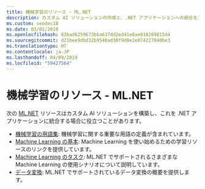 ```yaml
---
title: 機械学習のリソース - ML.NET
description: カスタム AI ソリューションの作成と、.NET アプリケーションへの統合を支援するため、この ML.NET のリソースを拡張します。
ms.custom: seodec18
ms.date: 03/01/2019
ms.openlocfilehash: 83bad6259673bba637dd2ed41e0ae018269815d4
ms.sourcegitcommit: d21bee9dbd32b9540ad30f9d0e2e874227040be3
ms.translationtype: HT
ms.contentlocale: ja-JP
ms.lasthandoff: 04/09/2019
ms.locfileid: "59427564"
---
```

# <a name="machine-learning-resources---mlnet"></a>機械学習のリソース - ML.NET

次の [ML.NET](../index.md) リソースはカスタム AI ソリューションを構築し、これを .NET アプリケーションに統合する場合に役立つことがあります。

- [機械学習の用語集](glossary.md): 機械学習に関する重要な用語の定義が含まれています。
- [Machine Learning の基本](basics.md): Machine Learning を使い始めるための学習リソースのリンクを提供しています。
- [Machine Learning のタスク](tasks.md): ML.NET でサポートされるさまざまな Machine Learning の使用シナリオについて説明しています。
- [データ変換](transforms.md): ML.NET でサポートされているデータ変換の概要を提供します。
